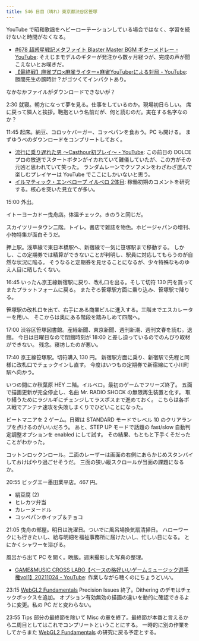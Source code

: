 ```yaml
---
title: 546 日目（晴れ）東京都渋谷区笹塚
---
```


YouTube で昭和歌謡をヘビーローテーションしている場合ではなく、学習を続けないと時間がなくなる。

* [&#x23;678 超惑星戦記メタファイト Blaster Master BGM ギターメドレー - YouTube](https://www.youtube.com/watch?v=z5ZyoN3_ak0):
  そえじまモデルのギターが発注から数ヶ月経つが、完成の声が聞こえないとお嘆きだ。
* [【最終戦】麻雀プロ×麻雀ライター×麻雀YouTuberによる対局 - YouTube](https://www.youtube.com/watch?v=PVV0IvA1DcI):
  勝間先生の腕時計？がゴツくてインパクトあり。

なかなかファイルがダウンロードできないが？

2:30 就寝。朝方になって夢を見る。仕事をしているのか。現場初日らしい。
席に戻って隣人と挨拶。鞄抱という名前だが、何と読むのだ。実在する名字なのか？

11:45 起床。納豆、コロッケバーガー、コッペパンを食おう。PC も開ける。
まずゆうべのダウンロードをコンプリートしておく。

* [流行に乗り遅れた男 ～Casthour初プレイ～ - YouTube](https://www.youtube.com/watch?v=nGHyaBMHWSE):
  この前日の DOLCE プロの放送でスタートボタンがイカれていて難儀していたが、この方がその元凶と思われていて笑った。
  ランダムレーンでクソフメンをわざわざ選んで楽しむプレイヤーは YouTube でここにしかいないと思う。
* [イルマティック・エンベロープ イルベロ 2体目](https://game13.5ch.net/test/read.cgi/gamestg/1202484507/):
  稼働初期のコメントを研究する。核心を突いた見立てが多い。

15:00 外出。

イトーヨーカドー曳舟店。体温チェック。きのうと同じだ。

スカイツリータウン二階。トイレ。書店で雑誌を物色。ホビージャパンの増刊、小物特集が面白そうだ。

押上駅。浅草線で東日本橋駅へ、新宿線で一気に笹塚駅まで移動する。
しかし、この定期券では精算ができないことが判明し、駅員に対応してもらうのが自然な状況に陥る。
そうなると定期券を見せることになるが、少々特殊なものゆえ人目に晒したくない。

16:45 いったん京王線新宿駅に戻り、改札口を出る。そして切符 130 円を買ってまたプラットフォームに戻る。
またぞろ笹塚駅方面に乗り込み、笹塚駅で降りる。

笹塚駅の改札口を出て、右手にある商業ビルに進入する。三階までエスカレーターを用い、
そこからは奥にある階段を踏みしめて四階へ。

17:00 渋谷区笹塚図書館。産経新聞、東京新聞、週刊新潮、週刊文春を読む。退館。
今日は日曜日なので閉館時刻が 18:00 と差し迫っているのでのんびり取材ができない。
残念。寝坊したのが悪い。

17:40 京王線笹塚駅。切符購入 130 円。
新宿駅方面に乗り、新宿駅で先程と同様に改札口でチェックインし直す。
今度はいつもの定期券で新宿線にて小川町駅へ向かう。

いつの間にか秋葉原 HEY 二階。イルベロ。最初のゲームでフリーズ終了。
五面で描画更新が完全停止し、名曲 Mr. RADIO SHOCK の無限再生装置と化す。
取り繕うためにラジルギにチェンジしてラスボスまで進めておく。
こちらは各ボス戦でアンテナ速攻を失敗しまくりでひどいことになった。

ビートマニアを 2 ゲーム。日曜は STANDARD モードでレベル 10 のクリアランプを点けるのがいいだろう。
あと、STEP UP モードで話題の fast/slow 自動判定調整オプションを enabled にして試す。
その結果、もともと下手くそだったことがわかった。

コットンロックンロール。二面のレーザーは画面の右側にあらかじめスタンバイしておけばやり過ごせそうだ。
三面の狭い縦スクロールが当面の課題になるか。

20:55 ビッグエー墨田業平店。467 円。

* 絹豆腐 (2)
* ヒレカツ弁当
* カレーヌードル
* コッペパンホイップ＆チョコ

21:05 曳舟の部屋。明日は洗濯日。ついでに風呂場換気扇清掃日。
ハローワークにも行きたいし、給与明細を福祉事務所に届けたいし、忙しい日になる。
とにかくシャワーを浴びる。

風呂から出て PC を開く。晩飯。週末撮影した写真の整理。

* [GAME&amp;MUSIC CROSS LABO【ベースの格好いいゲームミュージック選手権vol1】20211024 - YouTube](https://www.youtube.com/watch?v=9C_X9F7T4Bg):
  作業しながら聴くのにちょうどいい。

23:15 [WebGL2 Fundamentals] Precision Issues 終了。Dithering のデモはチェックボックスを追加。
オプション有効無効の描画の違いを動的に確認できるように変更。私の PC だと変わらない。

23:55 Tips 部分の最終節を除いて Misc の章を終了。最終節が本番と言えるから二周目としてはこれでコンプリートということにする。
一時的に別の作業をしてからまた [WebGL2 Fundamentals] の研究に戻る予定とする。

[WebGL2 Fundamentals]: https://webgl2fundamentals.org
